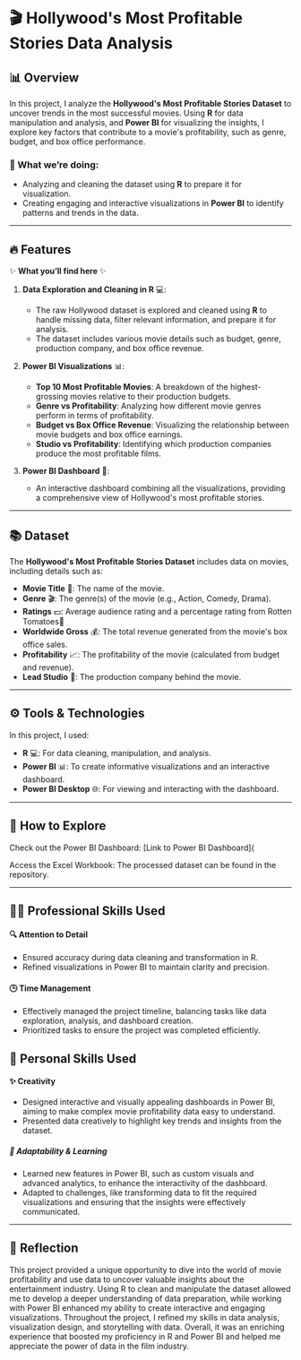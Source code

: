 # 🎬 Hollywood's Most Profitable Stories Data Analysis

## 📊 Overview

In this project, I analyze the **Hollywood's Most Profitable Stories Dataset** to uncover trends in the most successful movies. Using **R** for data manipulation and analysis, and **Power BI** for visualizing the insights, I explore key factors that contribute to a movie's profitability, such as genre, budget, and box office performance.

### 🎯 What we’re doing:
- Analyzing and cleaning the dataset using **R** to prepare it for visualization.
- Creating engaging and interactive visualizations in **Power BI** to identify patterns and trends in the data.

---

## 🔥 Features

✨ **What you’ll find here** ✨

1. **Data Exploration and Cleaning in R** 💻:
   - The raw Hollywood dataset is explored and cleaned using **R** to handle missing data, filter relevant information, and prepare it for analysis.
   - The dataset includes various movie details such as budget, genre, production company, and box office revenue.

2. **Power BI Visualizations** 📊:
   - **Top 10 Most Profitable Movies**: A breakdown of the highest-grossing movies relative to their production budgets.
   - **Genre vs Profitability**: Analyzing how different movie genres perform in terms of profitability.
   - **Budget vs Box Office Revenue**: Visualizing the relationship between movie budgets and box office earnings.
   - **Studio vs Profitability**: Identifying which production companies produce the most profitable films.

3. **Power BI Dashboard** 🌟:
   - An interactive dashboard combining all the visualizations, providing a comprehensive view of Hollywood's most profitable stories.

---

## 📚 Dataset

The **Hollywood's Most Profitable Stories Dataset** includes data on movies, including details such as:

- **Movie Title** 🎥: The name of the movie.
- **Genre** 🎬: The genre(s) of the movie (e.g., Action, Comedy, Drama).
- **Ratings** 💵: Average audience rating and a percentage rating from Rotten Tomatoes🍅
- **Worldwide Gross** 💰: The total revenue generated from the movie's box office sales.
- **Profitability** 📈: The profitability of the movie (calculated from budget and revenue).
- **Lead Studio** 🎥: The production company behind the movie.

---

## ⚙️ Tools & Technologies

In this project, I used:

- **R** 💻: For data cleaning, manipulation, and analysis.
- **Power BI** 📊: To create informative visualizations and an interactive dashboard.
- **Power BI Desktop** 🌐: For viewing and interacting with the dashboard.

---

## 🚀 How to Explore
Check out the Power BI Dashboard:
[Link to Power BI Dashboard](

Access the Excel Workbook: The processed dataset can be found in the repository.

---

## 🤵🏽 Professional Skills Used
#### 🔍 Attention to Detail
  - Ensured accuracy during data cleaning and transformation in R.
  - Refined visualizations in Power BI to maintain clarity and precision.
#### 🕒 Time Management
  - Effectively managed the project timeline, balancing tasks like data exploration, analysis, and dashboard creation.
  - Prioritized tasks to ensure the project was completed efficiently.

## 🧠 Personal Skills Used
#### ✨ Creativity
  - Designed interactive and visually appealing dashboards in Power BI, aiming to make complex movie profitability data easy to understand.
  - Presented data creatively to highlight key trends and insights from the dataset.
##### 🌟 Adaptability & Learning
  - Learned new features in Power BI, such as custom visuals and advanced analytics, to enhance the interactivity of the dashboard.
  - Adapted to challenges, like transforming data to fit the required visualizations and ensuring that the insights were effectively communicated.

---

## 📝 Reflection
This project provided a unique opportunity to dive into the world of movie profitability and use data to uncover valuable insights about the entertainment industry. Using R to clean and manipulate the dataset allowed me to develop a deeper understanding of data preparation, while working with Power BI enhanced my ability to create interactive and engaging visualizations. Throughout the project, I refined my skills in data analysis, visualization design, and storytelling with data. Overall, it was an enriching experience that boosted my proficiency in R and Power BI and helped me appreciate the power of data in the film industry.
